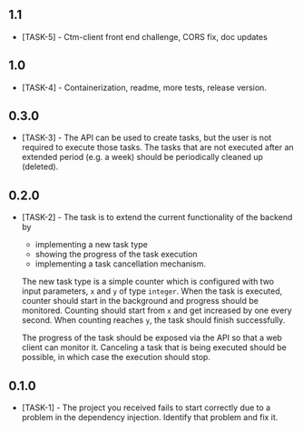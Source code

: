 ## 1.1
 - [TASK-5] - Ctm-client front end challenge, CORS fix, doc updates

## 1.0
 - [TASK-4] - Containerization, readme, more tests, release version. 

## 0.3.0
 - [TASK-3] - The API can be used to create tasks, but the user is not required to execute those tasks.
   The tasks that are not executed after an extended period (e.g. a week) should be periodically cleaned up (deleted).

## 0.2.0
 - [TASK-2] - The task is to extend the current functionality of the backend by
    - implementing a new task type
    - showing the progress of the task execution
    - implementing a task cancellation mechanism.

   The new task type is a simple counter which is configured with two input parameters, `x` and `y` of type `integer`.
   When the task is executed, counter should start in the background and progress should be monitored.
   Counting should start from `x` and get increased by one every second.
   When counting reaches `y`, the task should finish successfully.

   The progress of the task should be exposed via the API so that a web client can monitor it.
   Canceling a task that is being executed should be possible, in which case the execution should stop.

## 0.1.0 
 - [TASK-1] - The project you received fails to start correctly due to a problem in the dependency injection.
   Identify that problem and fix it.
